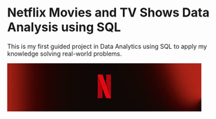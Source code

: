 # Netflix Movies and TV Shows Data Analysis using SQL
This is my first guided project in Data Analytics using SQL to apply my knowledge solving real-world problems.

![Netflix Logo](https://github.com/LukeTritsis13/NETFLIX_Project_SQL/blob/main/netflix_logo_2.jpg)
